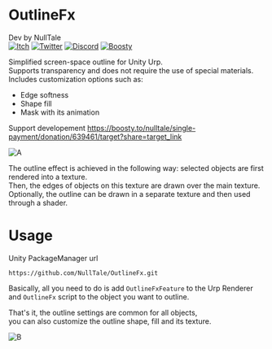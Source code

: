 # OutlineFx
Dev by NullTale<br>
[![Itch](https://img.shields.io/badge/Itch-Itch?logo=Itch.io&color=white)](https://nulltale.itch.io)
[![Twitter](https://img.shields.io/badge/Twitter-Twitter?logo=X&color=red)](https://x.com/NullTale)
[![Discord](https://img.shields.io/badge/Discord-Discord?logo=discord&color=white)](https://discord.gg/CkdQvtA5un)
[![Boosty](https://img.shields.io/badge/Support-Boosty?logo=boosty&color=blue)](https://boosty.to/nulltale/donate)

Simplified screen-space outline for Unity Urp.<br>
Supports transparency and does not require the use of special materials.<br>
Includes customization options such as:<br>
- Edge softness
- Shape fill
- Mask with its animation

Support developement https://boosty.to/nulltale/single-payment/donation/639461/target?share=target_link

![A](https://github.com/NullTale/OutlineFx/assets/1497430/d6367587-2203-47e7-8a13-6d16195f2adc)

The outline effect is achieved in the following way: selected objects are first rendered into a texture.<br>
Then, the edges of objects on this texture are drawn over the main texture.<br>
Optionally, the outline can be drawn in a separate texture and then used through a shader.<br>


# Usage
Unity PackageManager url
```
https://github.com/NullTale/OutlineFx.git
```
Basically, all you need to do is add `OutlineFxFeature` to the Urp Renderer<br>
and `OutlineFx` script to the object you want to outline.<br>

That's it, the outline settings are common for all objects,<br>
you can also customize the outline shape, fill and its texture.

![B](https://github.com/NullTale/OutlineFx/assets/1497430/2d05e249-61dd-40e8-af98-cc3a645495c8)
